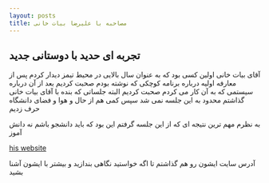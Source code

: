 ```yaml
---
layout: posts
title: مصاحبه با علیرضا بیات خانی
---
```


## تجربه ای حدید با دوستانی جدید
آقای بیات خانی اولین کسی بود که به عنوان سال بالایی در محیط تیمز دیدار کردم
پس از معارفه اولیه درباره برنامه کوچکی که نوشته بودم صحبت کردیم 
بعد از آن درباره سیستمی که به آن کار می کردم صحبت کردیم
البته جلساتی که بنده با آقای بیات خانی گذاشتم محدود به این جلسه نمی شد
سپس کمی هم از حال و هوا و فضای دانشگاه حرف زدیم 

به نظرم مهم ترین نتیجه ای که از این جلسه گرفتم این بود که باید دانشجو باشم نه دانش آموز
  

[his website](http://www.google.com)

آدرس سایت ایشون رو هم گذاشتم تا اگه خواستید نگاهی بندازید و بیشتر با ایشون آشنا بشید